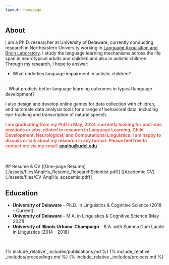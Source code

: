 ```yaml
---
layout: homepage
---
```


## About

I am a Ph.D. researcher at University of Delaware, currently conducting research in Northeastern University working in [Language Acquisition and Brain Laboratory](https://qlab.sites.northeastern.edu/#_ga=2.94446172.1301808369.1631565118-881301409.1631216206). I study the language learning mechanisms across the life span in neurotypical adults and children and also in autistic children. Through my research, I hope to answer:
<br>
- What underlies language impairment in autistic children?
<br>
- What predicts better language learning outcomes in typical language development? 
<br>

I also design and develop online games for data collection with children, and automate data analysis tools for a range of behavioral data, including eye-tracking and transcription of natural speech. 

<strong style="color:#e74d3c; font-weight:600"><strong style="color:#e74d3c; font-weight:600">I am graduating from my PhD in May, 2024, currently looking for post-doc positions or jobs, related to research in Language Learning, Child Development, Neurological, and Computational Linguistics. I am happy to discuss or talk about my research in any format. Please feel free to contact me via my email: anqihu@udel.edu</strong></strong>


<br>
<br>
## Resume & CV
[[One-page Resume](./assets/files/AnqiHu_Resume_ResearchScientist.pdf)] [[Academic CV](./assets/files/CV_AnqiHu_academic.pdf)] 


## Education
- **University of Delaware** - Ph.D. in Linguistics & Cognitive Science (2018 - Current)
- **University of Delaware** - M.A. in Linguistics & Cognitive Science (May 2021)
- **University of Illinois Urbana-Champaign** - B.A. with Summa Cum Laude in Linguistics  (2014 - 2018)
<br>

{% include_relative _includes/publications.md %}
{% include_relative _includes/proceedings.md %}
{% include_relative _includes/projects.md %}